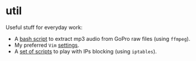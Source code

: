 util
====

Useful stuff for everyday work:
<ul>
    <li>A <a href="https://github.com/cgortaris/util/tree/master/mp42mp3">bash script</a> to extract mp3 audio from GoPro raw files (using <code>ffmpeg</code>).</li>
    <li>My preferred <code>Vim</code> <a href="https://github.com/cgortaris/util/blob/master/.vimrc">settings</a>.</li>
    <li>A <a href="https://github.com/cgortaris/util/tree/master/networking">set of scripts</a> to play with IPs blocking (using <code>iptables</code>).</li>
</ul>
